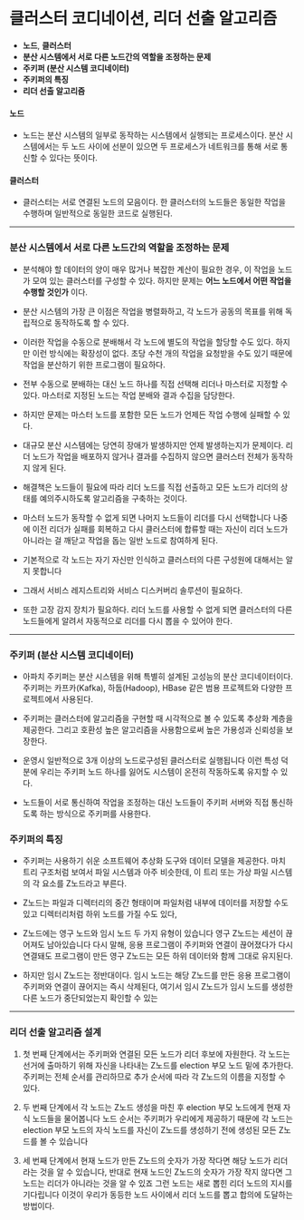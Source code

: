 # 클러스터 코디네이션, 리더 선출 알고리즘

- **노드**, **클러스터**
- **분산 시스템에서 서로 다른 노드간의 역할을 조정하는 문제**
- **주키퍼 (분산 시스템 코디네이터)** 
- **주키퍼의 특징**
- **리더 선출 알고리즘**


#### 노드

- 노드는 분산 시스템의 일부로 동작하는 시스템에서 실행되는 프로세스이다. 분산 시스템에서는 두 노드 사이에 선분이 있으면 두 프로세스가 네트워크를 통해 서로 통신할 수 있다는 뜻이다.

#### 클러스터

- 클러스터는 서로 연결된 노드의 모음이다. 한 클러스터의 노드들은 동일한 작업을 수행하며 일반적으로 동일한 코드로 실행된다.

---

### 분산 시스템에서 서로 다른 노드간의 역할을 조정하는 문제

- 분석해야 할 데이터의 양이 매우 많거나 복잡한 계산이 필요한 경우, 이 작업을 노드가 모여 있는 클러스터를 구성할 수 있다. 하지만 문제는 **어느 노드에서 어떤 작업을 수행할 것인가** 이다. 
  
- 분산 시스템의 가장 큰 이점은 작업을 병렬화하고, 각 노드가 공동의 목표를 위해 독립적으로 동작하도록 할 수 있다.  

- 이러한 작업을 수동으로 분배해서 각 노드에 별도의 작업을 할당할 수도 있다. 하지만 이런 방식에는 확장성이 없다. 초당 수천 개의 작업을 요청받을 수도 있기 때문에 작업을 분산하기 위한
프로그램이 필요하다. 

- 전부 수동으로 분배하는 대신 노드 하나를 직접 선택해 리더나 마스터로 지정할 수 있다. 마스터로 지정된 노드는 작업 분배와 결과 수집을 담당한다. 

- 하지만 문제는 마스터 노드를 포함한 모든 노드가
언제든 작업 수행에 실패할 수 있다. 

- 대규모 분산 시스템에는 당연히 장애가 발생하지만 언제 발생하는지가 문제이다. 리더 노드가 작업을 배포하지 않거나 결과를 수집하지 않으면 클러스터 전체가 동작하지 않게 된다.

- 해결책은 노드들이 필요에 따라 리더 노드를 직접 선출하고 모든 노드가 리더의 상태를 예의주시하도록
알고리즘을 구축하는 것이다.

- 마스터 노드가 동작할 수 없게 되면 나머지 노드들이 리더를 다시 선택합니다 나중에 이전 리더가 실패를 회복하고 다시 클러스터에 합류할 때는 자신이 리더 노드가 아니라는 걸 깨닫고 작업을 돕는 일반 노드로 참여하게 된다.

- 기본적으로 각 노드는 자기 자신만 인식하고 클러스터의 다른 구성원에 대해서는 알지 못합니다

- 그래서 서비스 레지스트리와 서비스 디스커버리 솔루션이 필요하다.

- 또한 고장 감지 장치가 필요하다. 리더 노드를
사용할 수 없게 되면 클러스터의 다른 노드들에게 알려서 자동적으로 리더를 다시 뽑을 수 있어야 한다.

----

### 주키퍼 (분산 시스템 코디네이터)

- 아파치 주키퍼는 분산 시스템을 위해 특별히 설계된 고성능의 분산 코디네이터이다. 주키퍼는 카프카(Kafka), 하둡(Hadoop), HBase 같은 범용 프로젝트와 다양한 프로젝트에서 사용된다.

- 주키퍼는 클러스터에 알고리즘을 구현할 때 시각적으로 볼 수 있도록 추상화 계층을 제공한다.
그리고 호환성 높은 알고리즘을 사용함으로써 높은 가용성과 신뢰성을 보장한다.

- 운영시 일반적으로 3개 이상의 노드로구성된 클러스터로 실행됩니다 이런 특성 덕분에 우리는 주키퍼 노드 하나를 잃어도 시스템이 온전히 작동하도록 유지할 수 있다.

- 노드들이 서로 통신하여 작업을 조정하는 대신
노드들이 주키퍼 서버와 직접 통신하도록 하는 방식으로 주키퍼를 사용한다.


### 주키퍼의 특징

- 주키퍼는 사용하기 쉬운 소프트웨어 추상화 도구와 데이터 모델을 제공한다. 마치 트리 구조처럼 보여서 파일 시스템과 아주 비슷한데, 이 트리 또는 가상 파일 시스템의 각 요소를 Z노드라고 부른다.

- Z노드는 파일과 디렉터리의 중간 형태이며 파일처럼 내부에 데이터를 저장할 수도 있고 디렉터리처럼 하위 노드를 가질 수도 있다, 

- Z노드에는 영구 노드와 임시 노드 두 가지 유형이 있습니다 영구 Z노드는 세션이 끊어져도 남아있습니다 다시 말해, 응용 프로그램이 주키퍼와 연결이 끊어졌다가 다시 연결돼도 프로그램이
만든 영구 Z노드는 모든 하위 데이터와 함께 그대로 유지된다.

- 하지만 임시 Z노드는 정반대이다. 임시 노드는 해당 Z노드를 만든 응용 프로그램이 주키퍼와 연결이 끊어지는 즉시 삭제된다, 여기서 임시 Z노드가 임시 노드를 생성한 다른 노드가 중단되었는지 확인할 수 있는

----

### 리더 선출 알고리즘 설계

1. 첫 번째 단계에서는 주키퍼와 연결된 모든 노드가 리더 후보에 자원한다. 각 노드는 선거에 출마하기 위해 자신을 나타내는 Z노드를 election 부모 노드 밑에 추가한다. 주키퍼는 전체 순서를 관리하므로
추가 순서에 따라 각 Z노드의 이름을 지정할 수 있다.

2. 두 번째 단계에서 각 노드는 Z노드 생성을 마친 후 election 부모 노드에게 현재 자식 노드들을 물어봅니다 노드 순서는 주키퍼가 우리에게 제공하기 때문에 각 노드는 election 부모 노드의 자식 노드를
자신이 Z노드를 생성하기 전에 생성된 모든 Z노드를 볼 수 있습니다 

3. 세 번째 단계에서 현재 노드가 만든 Z노드의 숫자가 가장 작다면 해당 노드가 리더라는 것을
알 수 있습니다, 반대로 현재 노드인 Z노드의 숫자가 가장 작지 않다면 그 노드는 리더가 아니라는 것을 알 수 있죠 그런 노드는 새로 뽑힌 리더 노드의 지시를 기다립니다 이것이 우리가 동등한 노드 사이에서 리더 노드를 뽑고 합의에 도달하는 방법이다.